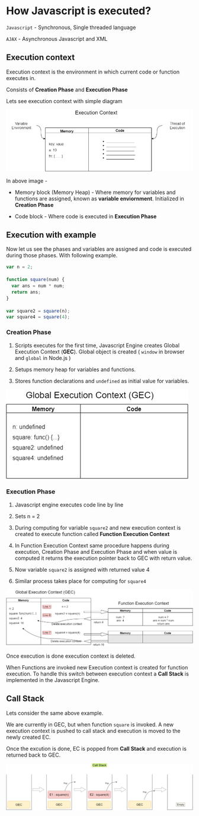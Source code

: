 # How Javascript is executed?

`Javascript` - Synchronous, Single threaded language

`AJAX` - Asynchronous Javascript and XML

## Execution context

Execution context is the environment in which current code or function executes in.

Consists of **Creation Phase** and **Execution Phase**

Lets see execution context with simple diagram

![execution context](./js-execution/execution_context.png)

In above image -

- Memory block (Memory Heap) - Where memory for variables and functions are assigned, known as **variable enviornment**. Initialized in **Creation Phase**

- Code block - Where code is executed in **Execution Phase**

## Execution with example

Now let us see the phases and variables are assigned and code is executed during those phases. With following example.

```javascript
var n = 2;

function square(num) {
  var ans = num * num;
  return ans;
}

var square2 = square(n);
var square4 = square(4);
```

### Creation Phase

1. Scripts executes for the first time, Javascript Engine creates Global Execution Context (**GEC**). Global object is created ( `window` in browser and `global` in Node.js )

2. Setups memory heap for variables and functions.

3. Stores function declarations and `undefined` as initial value for variables.

![creation phase](./js-execution/execution_context-js_code_exe_1.png)

### Execution Phase

1. Javascript engine executes code line by line

2. Sets n = 2

3. During computing for variable `square2` and new execution context is created to execute function called **Function Execution Context**

4. In Function Execution Context same procedure happens during execution, Creation Phase and Execution Phase and when value is computed it returns the execution pointer back to GEC with return value.
5. Now variable `square2` is assigned with returned value 4
6. Similar process takes place for computing for `square4`

![execution phase](./js-execution/execution_context-js_code_exe_2.png)

Once execution is done execution context is deleted.

When Functions are invoked new Execution context is created for function execution.
To handle this switch between execution context a **Call Stack** is implemented in the Javascript Engine.

## Call Stack

Lets consider the same above example.

We are currently in GEC, but when function `square` is invoked. A new execution context is pushed to call stack and execution is moved to the newly created EC.

Once the excution is done, EC is popped from **Call Stack** and execution is returned back to GEC.

![call stack](./js-execution/execution_context-js_exec_call_stack.png)
